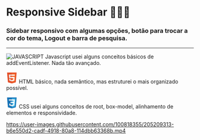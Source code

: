 # Responsive Sidebar 👨🏽‍💻
### Sidebar responsivo com algumas opções, botão para trocar a cor do tema, Logout e barra de pesquisa.
<hr>

<img width="30px" src="https://user-images.githubusercontent.com/100818355/193979181-34b723e8-cbaa-4cef-961a-38e7ba787a38.png" title = "JAVASCRIPT"/> Javascript usei alguns conceitos básicos de addEventListener. Nada tão avançado.<br><br>
<img width="30px" src="https://raw.githubusercontent.com/devicons/devicon/master/icons/html5/html5-original.svg" title = "HTML5"/> HTML básico, nada semântico, mas estruturei o mais organizado possível.<br><br>
<img width="30px" src="https://raw.githubusercontent.com/devicons/devicon/master/icons/css3/css3-original.svg" title = "CSS3"/> CSS usei alguns conceitos de root, box-model, alinhamento de elementos e responsividade.


https://user-images.githubusercontent.com/100818355/205209313-b6e550d2-cadf-4918-80a8-114dbb63368b.mp4

